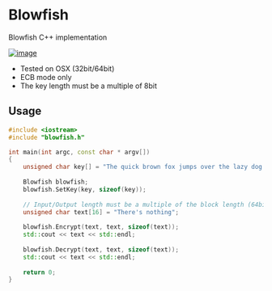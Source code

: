 Blowfish
========

Blowfish C++ implementation

[![image](http://i.creativecommons.org/p/zero/1.0/88x31.png)](http://creativecommons.org/publicdomain/zero/1.0/)

 * Tested on OSX (32bit/64bit)
 * ECB mode only
 * The key length must be a multiple of 8bit

## Usage

```cpp
#include <iostream>
#include "blowfish.h"

int main(int argc, const char * argv[])
{
    unsigned char key[] = "The quick brown fox jumps over the lazy dog.";
    
    Blowfish blowfish;
    blowfish.SetKey(key, sizeof(key));
    
    // Input/Output length must be a multiple of the block length (64bit)
    unsigned char text[16] = "There's nothing";
    
    blowfish.Encrypt(text, text, sizeof(text));
    std::cout << text << std::endl;
    
    blowfish.Decrypt(text, text, sizeof(text));
    std::cout << text << std::endl;
    
    return 0;
}
```